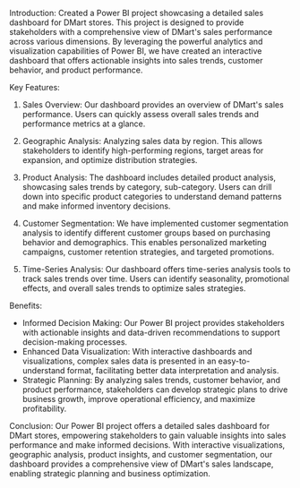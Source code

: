 Introduction:
Created a Power BI project showcasing a detailed sales dashboard for DMart stores. This project is designed to provide stakeholders with a comprehensive view of DMart's sales performance across various dimensions. By leveraging the powerful analytics and visualization capabilities of Power BI, we have created an interactive dashboard that offers actionable insights into sales trends, customer behavior, and product performance.

Key Features:
1. Sales Overview: Our dashboard provides an overview of DMart's sales performance. Users can quickly assess overall sales trends and performance metrics at a glance.

2. Geographic Analysis: Analyzing sales data by region. This allows stakeholders to identify high-performing regions, target areas for expansion, and optimize distribution strategies.

3. Product Analysis: The dashboard includes detailed product analysis, showcasing sales trends by category, sub-category. Users can drill down into specific product categories to understand demand patterns and make informed inventory decisions.

4. Customer Segmentation: We have implemented customer segmentation analysis to identify different customer groups based on purchasing behavior and demographics. This enables personalized marketing campaigns, customer retention strategies, and targeted promotions.

5. Time-Series Analysis: Our dashboard offers time-series analysis tools to track sales trends over time. Users can identify seasonality, promotional effects, and overall sales trends to optimize sales strategies.

Benefits:
- Informed Decision Making: Our Power BI project provides stakeholders with actionable insights and data-driven recommendations to support decision-making processes.
- Enhanced Data Visualization: With interactive dashboards and visualizations, complex sales data is presented in an easy-to-understand format, facilitating better data interpretation and analysis.
- Strategic Planning: By analyzing sales trends, customer behavior, and product performance, stakeholders can develop strategic plans to drive business growth, improve operational efficiency, and maximize profitability.

Conclusion:
Our Power BI project offers a detailed sales dashboard for DMart stores, empowering stakeholders to gain valuable insights into sales performance and make informed decisions. With interactive visualizations, geographic analysis, product insights, and customer segmentation, our dashboard provides a comprehensive view of DMart's sales landscape, enabling strategic planning and business optimization.
